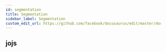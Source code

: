 ```yaml
---
id: segmentation
title: Segmentation
sidebar_label: Segmentation
custom_edit_url: https://github.com/facebook/docusaurus/edit/master/docs/api-doc-markdown.md
---
```


## jojs